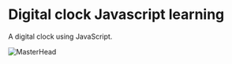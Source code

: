 # Digital clock Javascript learning
A digital clock using JavaScript.

![MasterHead](https://cbx-prod.b-cdn.net/COLOURBOX44634434.jpg?width=800&height=800&quality=70)
